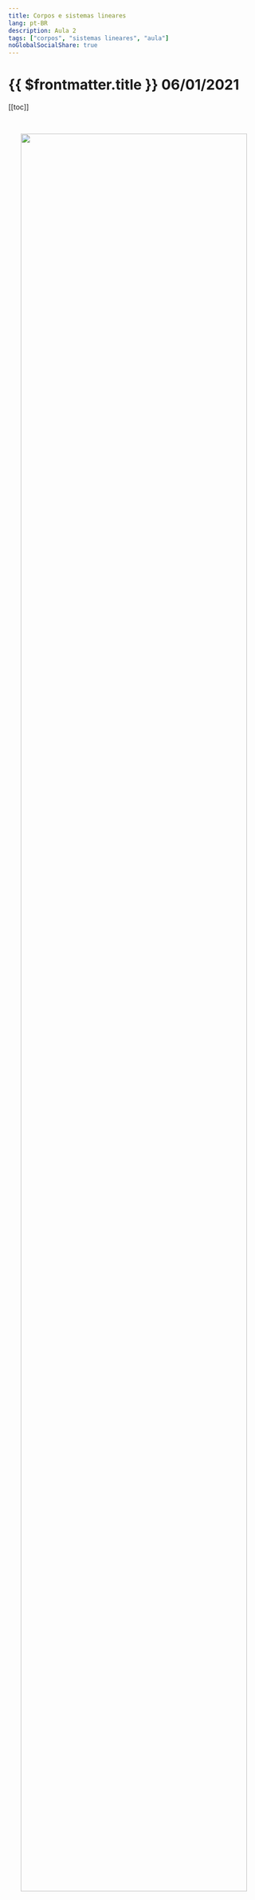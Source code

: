 ```yaml
---
title: Corpos e sistemas lineares
lang: pt-BR
description: Aula 2
tags: ["corpos", "sistemas lineares", "aula"]
noGlobalSocialShare: true
---
```


# {{ $frontmatter.title }} $06/01/2021$

[[toc]]

<br>

<p align="center">
  <img
    src="https://upload.wikimedia.org/wikipedia/commons/7/7a/%C3%9Cbersicht_K%C3%B6rper.svg"
    width="95%"
  />
</p>

Um _corpo_ é um conjunto não vazio $\mathbb{F}$ munido de duas
operações: adição mais e multiplicação.

$$
		\begin{aligned}
			+\colon\mathbb{F}\times\mathbb{F} & \longrightarrow\mathbb{F} \\
			\left(x,y\right)                  & \longmapsto x+y
		\end{aligned}\qquad
		\begin{aligned}
			\cdot\colon\mathbb{F}\times\mathbb{F} & \longrightarrow\mathbb{F} \\
			\left(x,y\right)                      & \longmapsto x\cdot y
		\end{aligned}
$$

e tais que en $\left(\mathbb{F},+\right)$

1. (Asociatividade na adição)
   $\left(x+y\right)+z=x+\left(y+z\right)$,
   $\forall x,y,z\in\mathbb{F}$;
2. (Existênza de neutro aditivo)
   $\exists0\in\mathbb{F}$ tal que $x+0=0+x=x$,
   $\forall x\in\mathbb{F}$;
3. (Existênza de elemento oposto o inverso aditivo)
   Dado $x\in\mathbb{F}$, existe $-x\in\mathbb{F}$ tal que
   $x+\left(-x\right)=\left(-x\right)+x=0$;
4. (Conmutatividade na adição)
   $x+y=y+x$, $\forall x,y\in\mathbb{F}$;

e $\left(\mathbb{F}\setminus\left\{0\right\},\cdot\right)$

1. (Associatividade na multiplicação)
   $\left(x\cdot y\right)\cdot z=x\cdot\left(y\cdot z\right)$,
   $\forall x,y,z\in\mathbb{F}$;
2. (Existênza do elemento neutro na multiplicação)
   $\exists 1\in\mathbb{F}$ tal que $x\cdot 1=1\cdot x=x$, $\forall x\in\mathbb{F}$;
3. (Existênza inverso multiplicativo)
   Dado $x\in\mathbb{F}\setminus\left\{0\right\}$,
   existe $x^{-1}\in\mathbb{F}$ tal que
   $x\cdot x^{-1}=x^{-1}\cdot x=1$;
4. (Conmutatividade na multiplicação)
   $x\cdot y=y\cdot x$, $\forall x,y\in\mathbb{F}$;

- (Distributiva)
  $x\cdot\left(y+z\right)=x\cdot y+x\cdot z$,
  $\forall x,y,z\in\mathbb{F}$.

<video style="display: block; margin: 0 auto" width="70%" controls>
  <source src="/Algebra-linear-II/video/OpeningManim.mp4" type="video/mp4" />
</video>

## Resumo

<br>

<iframe
  src="/Algebra-linear-II/pdf/tutoria.pdf"
  width="100%"
  height="600"
></iframe>
